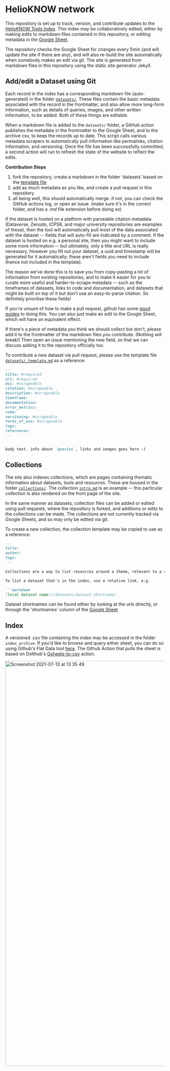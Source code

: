 # HelioKNOW network

This repository is set up to track, version, and contribute updates to the [HelioKNOW Tools Index](https://iiindex.org/). This index may be collaboratively edited, either by making edits to markdown files contained in this repository, or editing metadata in the [Google Sheet](https://docs.google.com/spreadsheets/d/1LQKMaOQlC_flskr2-9Src7RFtMRPrICCk20qYX8X2OY/edit#gid=0).

The repository checks the Google Sheet for changes every 5min (and will update the site if there are any), and will also re-build the site automatically when somebody makes an edit via git. The site is generated from markdown files in this repository using the static site generator Jekyll.

## Add/edit a Dataset using Git

Each record in the index has a corresponding markdown file (auto-generated) in the folder [`datasets/`](/datasets). These files contain the basic metadata associated with the record in the frontmatter, and also allow more long-form information, such as details of queries, images, and other written information, to be added. Both of these things are editable.

When a markdown file is added to the `datasets/` folder, a GitHub action publishes the metadata in the frontmatter to the Google Sheet, and to the archive csv, to keep the records up to date. This script calls various metadata scrapers to automatically pull information like permalinks, citation information, and versioning. Once the file has been successfully committed, a second action will run to refresh the state of the website to reflect the edits.

**Contribution Steps**

1. fork the repository, create a markdown in the folder 'datasets' based on the [template file](datasets/_template.md) 
2. add as much metadata as you like, and create a pull request in this repository
3. all being well, this should automatically merge. if not, you can check the GitHub actions log, or open an issue. (make sure it's in the correct folder, and has a _.md_ file extension before doing so)

If the dataset is hosted on a platform with parseable citation metadata (Dataverse, Zenodo, ICPSR, and major university repositories are examples of these), then the tool will automatically pull most of the data associated with the dataset -- fields that will auto-fill are indicated by a comment. If the dataset is hosted on e.g. a personal site, then you might want to include some more information -- but ultimately, only a title and URL is really necessary. However you fill out your dataset, a uuid and timestamp will be generated for it automatically; these aren't fields you need to include (hence not included in the template).

The reason we've done this is to save you from copy-pasting a lot of information from existing repositories, and to make it easier for you to curate more useful and harder-to-scrape metadata -- such as the timeframes of datasets, links to code and documentation, and datasets that might be built on top of it but don't use an easy-to-parse citation. So definitely prioritise these fields!

If you're unsure of how to make a pull request, github has some [good guides](https://docs.github.com/en/github/collaborating-with-pull-requests/proposing-changes-to-your-work-with-pull-requests/creating-a-pull-request) to doing this. You can also just make an edit to the Google Sheet, which will have an equivalent effect.

If there's a piece of metadata you think we should collect but don't, please add it to the frontmatter of the markdown files you contribute.  (Nothing will break!)  Then open an issue mentioning the new field, so that we can discuss adding it to the repository officially too.

To contribute a new dataset via pull request, please use the template file [`datasets/_template.md`](datasets/_template.md) as a reference:

```markdown
---
title: #required
url: #required
doi: #scrapeable
citation: #scrapeable
description: #scrapeable
timeframe:
documentation:
error_metrics:
code:
versioning: #scrapeable
terms_of_use: #scrapeable
tags:
references:
---


body text. info about `queries`, links and images goes here :)
```

## Collections

The site also indexes collections, which are pages containing thematic information about datasets, tools and resources. These are housed in the folder [`collections/`](/collections). The collection [`intro.md`](/collections/intro.md) is an example -- this particular collection is also rendered on the front page of the site.

In the same manner as datasets, collection files can be added or edited using pull requests, where the repository is forked, and additions or edits to the collections can be made. The collections are not currently tracked via Google Sheets, and so may only be edited via git.

To create a new collection, the collection template may be copied to use as a reference:

```markdown
---
title:
author:
tags:
---

Collections are a way to list resources around a theme, relevant to a research agenda or set of papers, or as an introduction to various aspects of the field. They are formatted in markdown:

To list a dataset that's in the index, use a relative link, e.g.

```markdown
[local dataset name](/datasets/dataset_shortname)
```

Dataset shortnames can be found either by looking at the urls directly, or through the 'shortnames' column of the [Google Sheet](https://docs.google.com/spreadsheets/d/1LQKMaOQlC_flskr2-9Src7RFtMRPrICCk20qYX8X2OY/edit#gid=1389884911).


## Index

A versioned .csv file containing the index may be accessed in the folder `index_archive`. If you'd like to browse and query either sheet, you can do so using Github's Flat Data tool [here](https://flatgithub.com/Innovation-Information-Initiative/Dataset-Index-Sheet-Tracker?filename=index_archive%2FOpen_Innovation_Datsets.csv&filters=&sha=50624ec98ff61d670b75aa9f9206650395bc624b&sort=Title%2Casc&stickyColumnName=Title). The Github Action that pulls the sheet is based on Dolthub's [Gsheets-to-csv](https://github.com/dolthub/gsheets-to-csv) action.

<img width="1280" alt="Screenshot 2021-07-13 at 13 35 49" src="https://user-images.githubusercontent.com/16444898/125452541-3ca1ac05-16b8-4fa3-8b21-beee9b6db01b.png">
